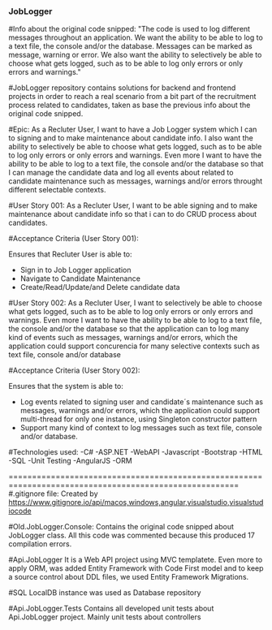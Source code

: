 ### JobLogger ###

#Info about the original code snipped:
"The code is used to log different messages throughout an application. We want the ability to be able to log to a text file, the console and/or the database. Messages can be marked as message, warning or error. 
We also want the ability to selectively be able to choose what gets logged, such as to be able to log only errors or only errors and warnings."

#JobLogger repository contains solutions for backend and frontend projects in order to reach a real scenario from a bit part of the recruitment process related to candidates, taken as base the previous info about the original code snipped.

#Epic:
As a Recluter User, 
I want to have a Job Logger system which I can to signing and to make maintenance about candidate info. I also want the ability to selectively be able to choose what gets logged, such as to be able to log only errors or only errors and warnings. Even more I want to have the ability to be able to log to a text file, the console and/or the database
so that I can manage the candidate data and log all events about related to candidate maintenance such as messages, warnings and/or errors throught different selectable contexts.

#User Story 001:
As a Recluter User, 
I want to be able signing and to make maintenance about candidate info 
so that i can to do CRUD process about candidates.

#Acceptance Criteria (User Story 001):

Ensures that Recluter User is able to:

- Sign in to Job Logger application
- Navigate to Candidate Maintenance
- Create/Read/Update/and Delete candidate data

#User Story 002:
As a Recluter User, 
I want to selectively be able to choose what gets logged, such as to be able to log only errors or only errors and warnings. Even more I want to have the ability to be able to log to a text file, the console and/or the database
so that the application can to log many kind of events such as messages, warnings and/or errors, which the application could support concurencia for many selective contexts such as text file, console and/or database

#Acceptance Criteria (User Story 002):

Ensures that the system is able to:

- Log events related to signing user and candidate´s maintenance such as messages, warnings and/or errors, which the application could support multi-thread for only one instance, using Singleton constructor pattern
- Support many kind of context to log messages such as text file, console and/or database.

#Technologies used:
-C#
-ASP.NET
-WebAPI
-Javascript
-Bootstrap
-HTML
-SQL
-Unit Testing
-AngularJS 
-ORM

=======================================================================================================
#.gitignore file:
Created by https://www.gitignore.io/api/macos,windows,angular,visualstudio,visualstudiocode

#Old.JobLogger.Console:
Contains the original code snipped about JobLogger class. All this code was commented because this produced 17 compilation errors.

#Api.JobLogger
It is a Web API project using MVC templatete. Even more to apply ORM, was added Entity Framework with Code First model and to keep a source control about DDL files, we used Entity Framework Migrations.

#SQL LocalDB instance was used as Database repository

#Api.JobLogger.Tests
Contains all developed unit tests about Api.JobLogger project. Mainly unit tests about controllers